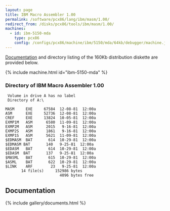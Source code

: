 ```yaml
---
layout: page
title: IBM Macro Assembler 1.00
permalink: /software/pcx86/lang/ibm/masm/1.00/
redirect_from: /disks/pcx86/tools/ibm/masm/1.00/
machines:
  - id: ibm-5150-mda
    type: pcx86
    config: /configs/pcx86/machine/ibm/5150/mda/64kb/debugger/machine.json
---
```


[Documentation](#documents) and directory listing of the 160Kb distribution diskette are provided below.

{% include machine.html id="ibm-5150-mda" %}

### Directory of IBM Macro Assembler 1.00

     Volume in drive A has no label
     Directory of A:\

    MASM     EXE     67584  12-08-81  12:00a
    ASM      EXE     52736  12-08-81  12:00a
    CREF     EXE     13824  10-05-81  12:00a
    EXMP1M   ASM      6580  11-09-81  12:00a
    EXMP2M   ASM      2015   9-16-81  12:00a
    EXMP2S   ASM      1861   9-16-81  12:00a
    EXMP1S   ASM      5621  11-09-81  12:00a
    $EDMASM  BAT       614  10-29-81  12:00a
    $EDMASM BAT       140   9-25-81  12:00a
    $EDASM   BAT       614  10-29-81  12:00a
    $EDASM  BAT       137   9-25-81  12:00a
    $MASML   BAT       615  10-29-81  12:00a
    $ASML    BAT       622  10-29-81  12:00a
    $LINK    ARF        23   9-25-81  12:00a
           14 file(s)     152986 bytes
                            4096 bytes free

## Documentation

{% include gallery/documents.html %}
